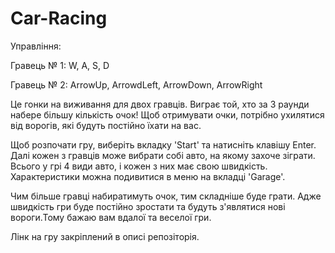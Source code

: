 # Сar-Racing

Управління:

Гравець № 1: W, A, S, D

Гравець № 2: ArrowUp, ArrowdLeft, ArrowDown, ArrowRight

Це гонки на виживання для двох гравців. Виграє той, хто за 3 раунди набере більшу кількість очок! Щоб отримувати очки, потрібно ухилятися від ворогів, які будуть постійно їхати на вас.

Щоб розпочати гру, виберіть вкладку 'Start' та натисніть клавішу Enter. Далі кожен з гравців може вибрати собі авто, на якому захоче зіграти. Всього у грі 4 види авто, і кожен з них має свою швидкість. Характеристики можна подивитися в меню на вкладці 'Garage'.

Чим більше гравці набиратимуть очок, тим складніше буде грати. Адже швидкість гри буде постійно зростати та будуть з'являтися нові вороги.Тому бажаю вам вдалої та веселої гри.

Лінк на гру закріплений в описі репозіторія.
